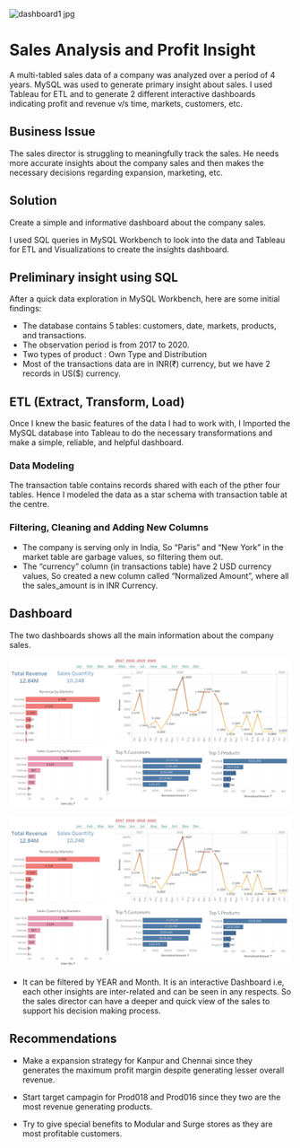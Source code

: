 ![dashboard1 jpg](https://user-images.githubusercontent.com/121576163/220355318-0c67a862-2841-4260-a9a3-526934b8809b.jpg)
# Sales Analysis and Profit Insight

A multi-tabled sales data of a company was analyzed over a period of 4 years. MySQL was used to generate primary insight about sales. I used Tableau for ETL and to generate 2 different interactive dashboards indicating profit and revenue v/s time, markets, customers, etc.



## Business Issue
The sales director is struggling to meaningfully track the sales. He needs more accurate insights about the company sales and then makes the necessary decisions regarding expansion, marketing, etc.
## Solution
Create a simple and informative dashboard about the company sales.

I used SQL queries in MySQL Workbench to look into the data and Tableau for ETL and Visualizations to create the insights dashboard.

## Preliminary insight using SQL

After a quick data exploration in MySQL Workbench, here are some initial findings:

- The database contains 5 tables: customers, date, markets, products, and transactions.
- The observation period is from 2017 to 2020.
- Two types of product : Own Type and Distribution
- Most of the transactions data are in INR(₹) currency, but we have 2 records in US($) currency. 


## ETL (Extract, Transform, Load)

Once I knew the basic features of the data I had to work with, I Imported the MySQL database into Tableau to do the necessary transformations and make a simple, reliable, and helpful dashboard.

### Data Modeling

The transaction table contains records shared with each of the pther four tables. Hence I modeled the data as a star schema with transaction table at the centre. 

### Filtering, Cleaning and Adding New Columns

- The company is serving only in India, So “Paris” and “New York” in the market table are garbage values, so filtering them out.
- The “currency” column (in transactions table) have 2 USD currency values, So created a new column called “Normalized Amount”, where all the sales_amount is in INR Currency.
## Dashboard

The two dashboards shows all the main information about the company sales.

![Dashboard 1](https://github.com/SinghShubham19/Sales-Analysis-and-Profit-Insight/blob/main/Tableau%20Dashboards/Dashboard%201.jpg)

![Dashboard 2](https://github.com/SinghShubham19/Sales-Analysis-and-Profit-Insight/blob/main/Tableau%20Dashboards/Dashboard%201.jpg)

- It can be filtered by YEAR and Month. It is an interactive Dashboard i.e, each other insights are inter-related and can be seen in any respects. So the sales director can have a deeper and quick view of the sales to support his decision making process.
## Recommendations

- Make a expansion strategy for Kanpur and Chennai since they generates the maximum profit margin despite generating lesser overall revenue.

- Start target campagin for Prod018 and Prod016 since they two are the most revenue generating products.

- Try to give special benefits to Modular and Surge stores as they are most profitable customers.
